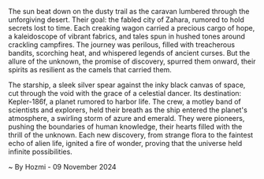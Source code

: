 
The sun beat down on the dusty trail as the caravan lumbered through the unforgiving desert. Their goal: the fabled city of Zahara, rumored to hold secrets lost to time. Each creaking wagon carried a precious cargo of hope, a kaleidoscope of vibrant fabrics, and tales spun in hushed tones around crackling campfires. The journey was perilous, filled with treacherous bandits, scorching heat, and whispered legends of ancient curses. But the allure of the unknown, the promise of discovery, spurred them onward, their spirits as resilient as the camels that carried them. 

The starship, a sleek silver spear against the inky black canvas of space, cut through the void with the grace of a celestial dancer. Its destination: Kepler-186f, a planet rumored to harbor life. The crew, a motley band of scientists and explorers, held their breath as the ship entered the planet's atmosphere, a swirling storm of azure and emerald. They were pioneers, pushing the boundaries of human knowledge, their hearts filled with the thrill of the unknown. Each new discovery, from strange flora to the faintest echo of alien life, ignited a fire of wonder, proving that the universe held infinite possibilities. 

~ By Hozmi - 09 November 2024
